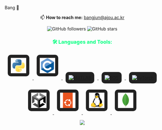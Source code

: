 <!-- 깔끔한 README를 위한 개선된 코드 -->

<!-- README Header -->

Bang 👋


<p align="center">
  📫 <b>How to reach me:</b> <a href="mailto:bangjun@ajou.ac.kr">bangjun@ajou.ac.kr</a>
</p>

<div align="center">
  <img alt="GitHub followers" src="https://img.shields.io/github/followers/bangjyun?label=Followers&style=social" />
  <img alt="GitHub stars" src="https://img.shields.io/github/stars/bangjyun?affiliations=OWNER%2CCOLLABORATOR&style=social" />
</div>

<!-- Languages and Tools Section -->
<h3 align="center" style="color: #00FF7F;">🛠 Languages and Tools:</h3>
<p align="center">
  <!-- 각 아이콘에 스타일 추가 -->
  <a href="https://www.python.org" target="_blank" rel="noreferrer">
    <img src="https://raw.githubusercontent.com/devicons/devicon/master/icons/python/python-original.svg" alt="Python" width="50" height="50" style="margin: 10px; background: #222; padding: 10px; border-radius: 10px;"/>
  </a>
  <a href="https://en.wikipedia.org/wiki/C_(programming_language)" target="_blank" rel="noreferrer">
    <img src="https://raw.githubusercontent.com/devicons/devicon/master/icons/c/c-original.svg" alt="C" width="50" height="50" style="margin: 10px; background: #222; padding: 10px; border-radius: 10px;"/>
  </a>
  <a href="https://www.mathworks.com/products/matlab.html" target="_blank" rel="noreferrer">
    <img src="https://upload.wikimedia.org/wikipedia/commons/2/21/Matlab_Logo.png" alt="MATLAB" width="50" height="50" style="margin: 10px; background: #222; padding: 10px; border-radius: 10px;"/>
  </a>
  <a href="https://www.ros.org" target="_blank" rel="noreferrer">
    <img src="https://upload.wikimedia.org/wikipedia/commons/b/bb/Ros_logo.svg" alt="ROS" width="50" height="50" style="margin: 10px; background: #222; padding: 10px; border-radius: 10px;"/>
  </a>
  <a href="https://pytorch.org/" target="_blank" rel="noreferrer">
    <img src="https://www.vectorlogo.zone/logos/pytorch/pytorch-icon.svg" alt="PyTorch" width="50" height="50" style="margin: 10px; background: #222; padding: 10px; border-radius: 10px;"/>
  </a>
  <a href="https://unity.com/" target="_blank" rel="noreferrer">
    <img src="https://raw.githubusercontent.com/devicons/devicon/master/icons/unity/unity-original.svg" alt="Unity" width="50" height="50" style="margin: 10px; background: #222; padding: 10px; border-radius: 10px;"/>
  </a>
  <a href="https://ubuntu.com/" target="_blank" rel="noreferrer">
    <img src="https://raw.githubusercontent.com/devicons/devicon/master/icons/ubuntu/ubuntu-plain.svg" alt="Ubuntu" width="50" height="50" style="margin: 10px; background: #222; padding: 10px; border-radius: 10px;"/>
  </a>
  <a href="https://www.kernel.org/" target="_blank" rel="noreferrer">
    <img src="https://raw.githubusercontent.com/devicons/devicon/master/icons/linux/linux-original.svg" alt="Linux" width="50" height="50" style="margin: 10px; background: #222; padding: 10px; border-radius: 10px;"/>
  </a>
  <a href="https://www.mongodb.com/" target="_blank" rel="noreferrer">
    <img src="https://raw.githubusercontent.com/devicons/devicon/master/icons/mongodb/mongodb-original.svg" alt="MongoDB" width="50" height="50" style="margin: 10px; background: #222; padding: 10px; border-radius: 10px;"/>
  </a>
</p>

<!-- GitHub Stats Section -->
<!-- GitHub Stats Section -->
<div align="center">
  <a href="https://github.com/bangjyun">
    <img height="200" align="center" src="https://github-readme-stats.vercel.app/api/top-langs?username=bangjyun&layout=compact&langs_count=8&card_width=320&theme=dark" />
  </a>
</div>

